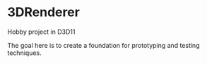 # 3DRenderer
Hobby project in D3D11  

The goal here is to create a foundation for prototyping and testing techniques.  
